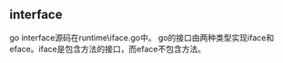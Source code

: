 interface
---
go interface源码在runtime\iface.go中。
go的接口由两种类型实现iface和eface。iface是包含方法的接口，而eface不包含方法。

